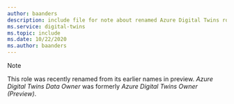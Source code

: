 ```yaml
---
author: baanders
description: include file for note about renamed Azure Digital Twins roles
ms.service: digital-twins
ms.topic: include
ms.date: 10/22/2020
ms.author: baanders
---
```


>[!NOTE]
> This role was recently renamed from its earlier names in preview. *Azure Digital Twins Data Owner* was formerly *Azure Digital Twins Owner (Preview)*.